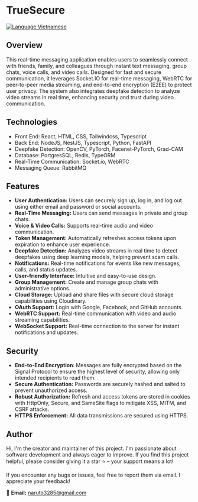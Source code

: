 # TrueSecure

[![Language Vietnamese](https://img.shields.io/badge/Read%20in-Tiếng%20Việt-blue?style=flat-square)](./README.vi.md)

## Overview

This real-time messaging application enables users to seamlessly connect with friends, family, and colleagues through instant text messaging, group chats, voice calls, and video calls. Designed for fast and secure communication, it leverages Socket.IO for real-time messaging, WebRTC for peer-to-peer media streaming, and end-to-end encryption (E2EE) to protect user privacy. The system also integrates deepfake detection to analyze video streams in real time, enhancing security and trust during video communication.

## Technologies
- Front End: React, HTML, CSS, Tailwindcss, Typescript
- Back End: NodeJS, NestJS, Typescript, Python, FastAPI
- Deepfake Detection: OpenCV, PyTorch, Facenet-PyTorch, Grad-CAM
- Database: PortgresSQL, Redis, TypeORM
- Real-Time Communication: Socket.io, WebRTC
- Messaging Queue: RabbitMQ

## Features
- **User Authentication:** Users can securely sign up, log in, and log out using either email and password or social accounts.
- **Real-Time Messaging:** Users can send messages in private and group chats.
- **Voice & Video Calls:** Supports real-time audio and video communication.
- **Token Management:** Automatically refreshes access tokens upon expiration to enhance user experience.
- **Deepfake Detection:** Analyzes video streams in real time to detect deepfakes using deep learning models, helping prevent scam calls.
- **Notifications:** Real-time notifications for events like new messages, calls, and status updates.
- **User-friendly Interface:** Intuitive and easy-to-use design.
- **Group Management:** Create and manage group chats with administrative options.
- **Cloud Storage:** Upload and share files with secure cloud storage capabilities using Cloudinary.
- **OAuth Support:** Login with Google, Facebook, and GitHub accounts.
- **WebRTC Support:** Real-time communication with video and audio streaming capabilities.
- **WebSocket Support:** Real-time connection to the server for instant notifications and updates.


## Security

- **End-to-End Encryption**: Messages are fully encrypted based on the Signal Protocol to ensure the highest level of security, allowing only intended recipients to read them.
- **Secure Authentication:** Passwords are securely hashed and salted to prevent unauthorized access.
- **Robust Authorization:** Refresh and access tokens are stored in cookies with HttpOnly, Secure, and SameSite flags to mitigate XSS, MITM, and CSRF attacks.
- **HTTPS Enforcement:** All data transmissions are secured using HTTPS.

## Author

Hi, I'm the creator and maintainer of this project. I'm passionate about software development and always eager to improve. If you find this project helpful, please consider giving it a star ⭐ – your support means a lot!

If you encounter any bugs or issues, feel free to report them via email. I appreciate your feedback!

📧 **Email:** naruto3285@gmail.com
